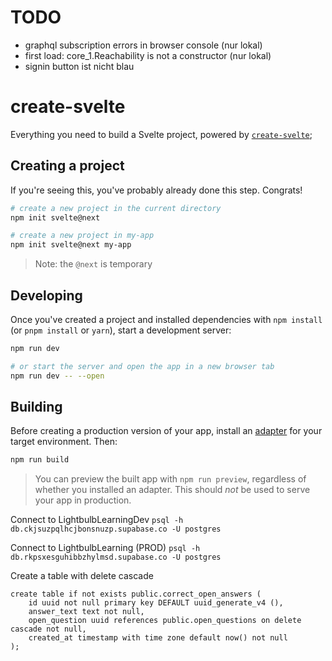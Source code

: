 # TODO

- graphql subscription errors in browser console (nur lokal)
- first load: core_1.Reachability is not a constructor (nur lokal)
- signin button ist nicht blau

# create-svelte

Everything you need to build a Svelte project, powered by [`create-svelte`](https://github.com/sveltejs/kit/tree/master/packages/create-svelte);

## Creating a project

If you're seeing this, you've probably already done this step. Congrats!

```bash
# create a new project in the current directory
npm init svelte@next

# create a new project in my-app
npm init svelte@next my-app
```

> Note: the `@next` is temporary

## Developing

Once you've created a project and installed dependencies with `npm install` (or `pnpm install` or `yarn`), start a development server:

```bash
npm run dev

# or start the server and open the app in a new browser tab
npm run dev -- --open
```

## Building

Before creating a production version of your app, install an [adapter](https://kit.svelte.dev/docs#adapters) for your target environment. Then:

```bash
npm run build
```

> You can preview the built app with `npm run preview`, regardless of whether you installed an adapter. This should _not_ be used to serve your app in production.

Connect to LightbulbLearningDev
`psql -h db.ckjsuzpqlhcjbonsnuzp.supabase.co -U postgres`

Connect to LightbulbLearning (PROD)
`psql -h db.rkpsxesguhibbzhylmsd.supabase.co -U postgres`

Create a table with delete cascade
```
create table if not exists public.correct_open_answers (
    id uuid not null primary key DEFAULT uuid_generate_v4 (),
    answer_text text not null,
    open_question uuid references public.open_questions on delete cascade not null,
    created_at timestamp with time zone default now() not null
);
```